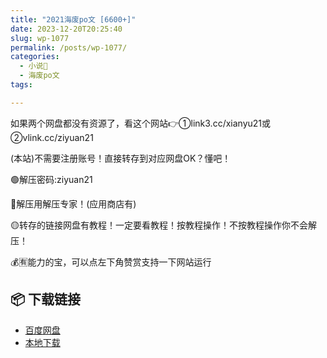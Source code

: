 ```yaml
---
title: "2021海废po文 [6600+]"
date: 2023-12-20T20:25:40
slug: wp-1077
permalink: /posts/wp-1077/
categories:
  - 小说📖
  - 海废po文
tags:

---
```


如果两个网盘都没有资源了，看这个网站👉①link3.cc/xianyu21或②vlink.cc/ziyuan21

(本站)不需要注册账号！直接转存到对应网盘OK？懂吧！

🟢解压密码:ziyuan21

🔵解压用解压专家！(应用商店有)

🟡转存的链接网盘有教程！一定要看教程！按教程操作！不按教程操作你不会解压！

💰🈶能力的宝，可以点左下角赞赏支持一下网站运行

## 📦 下载链接
- [百度网盘](https://blziyuan21.com/pay-download/1077?key=a3fb803d18&down_id=0)
- [本地下载](https://blziyuan21.com/pay-download/1077?key=a3fb803d18&down_id=1)

